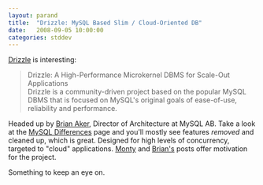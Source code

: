 ```yaml
---
layout: parand
title:  "Drizzle: MySQL Based Slim / Cloud-Oriented DB"
date:   2008-09-05 10:00:00
categories: stddev
---
```

[Drizzle](/web/20101222041545/http://drizzle.wikia.com/wiki/Drizzle_Wiki) is interesting:

> Drizzle: A High-Performance Microkernel DBMS for Scale-Out Applications  
Drizzle is a community-driven project based on the popular MySQL DBMS that is focused on MySQL's original goals of ease-of-use, reliability and performance.

Headed up by [Brian Aker](/web/20101222041545/http://en.wikipedia.org/wiki/Brian_Aker), Director of Architecture at MySQL AB. Take a look at the [MySQL Differences](/web/20101222041545/http://drizzle.wikia.com/wiki/MySQL_Differences) page and you'll mostly see features _removed_ and cleaned up, which is great. Designed for high levels of concurrency, targeted to "cloud" applications. [Monty](/web/20101222041545/http://monty-says.blogspot.com/2008/07/what-if.html) and [Brian's](/web/20101222041545/http://krow.livejournal.com/602409.html) posts offer motivation for the project.

Something to keep an eye on.
